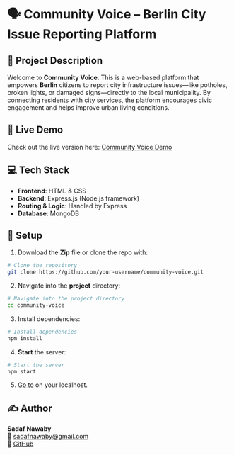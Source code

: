 # 🗣️ Community Voice – Berlin City Issue Reporting Platform

## 📌 Project Description
Welcome to **Community Voice**. This is a web-based platform that empowers **Berlin** citizens to report city infrastructure issues—like potholes, broken lights, or damaged signs—directly to the local municipality. By connecting residents with city services, the platform encourages civic engagement and helps improve urban living conditions.

## 🔗 Live Demo

Check out the live version here: [Community Voice Demo](https://link)

## 💻 Tech Stack

- **Frontend**: HTML & CSS
- **Backend**: Express.js (Node.js framework)
- **Routing & Logic**: Handled by Express
- **Database**: MongoDB

## 🚀 Setup

1. Download the **Zip** file or clone the repo with:

```bash
# Clone the repository
git clone https://github.com/your-username/community-voice.git
```
2. Navigate into the **project** directory:

```bash
# Navigate into the project directory
cd community-voice
```

3. Install dependencies:
```bash
# Install dependencies
npm install
```
4. **Start** the server:

```bash
# Start the server
npm start
```

5. [Go to](HTTP://localhost:3000) on your localhost.


## ✍️ Author

**Sadaf Nawaby**  
📧 sadafnawaby@gmail.com  
🐙 [GitHub](https://github.com/nawabysadaf)
